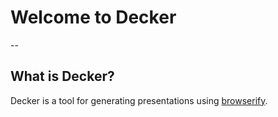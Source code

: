 # Welcome to Decker

--

## What is Decker?

Decker is a tool for generating presentations using [browserify](https://github.com/substack/node-browserify).